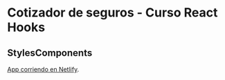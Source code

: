 # Cotizador de seguros - Curso React Hooks 
## StylesComponents
[App corriendo en Netlify](https://cotizadoseguros.netlify.com).



